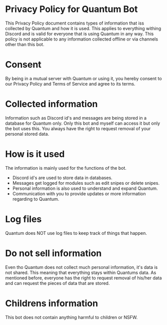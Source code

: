 # Privacy Policy for Quantum Bot
This Privacy Policy document contains types of information that iss collected by Quantum and how it is used.
This applies to everything withing Discord and is valid for everyone that is using Quantum in any way. This policy is not applicable to any information collected offline or via channels other than this bot.

# Consent
By being in a mutual server with Quantum or using it, you hereby consent to our Privacy Policy and Terms of Service and agree to its terms.

# Collected information
Information such as Discord id's and messages are being stored in a database for Quantum only. Only this bot and myself can access it but only the bot uses this.
You always have the right to request removal of your personal stored data.

# How is it used
The information is mainly used for the functions of the bot.
- Discord id's are used to store data in databases.
- Messages get logged for modules such as edit snipes or delete snipes.
- Personal information is also used to understand and expand Quantum.
- Communication with you to provide updates or more information regarding to Quantum.

# Log files
Quantum does NOT use log files to keep track of things that happen.

# Do not sell information
Even tho Quantum does not collect much personal information, it's data is not shared. This meaning that everything stays within Quantums data. 
As mentioned before, everyone has the right to request removal of his/her data and can request the pieces of data that are stored.

# Childrens information
This bot does not contain anything harmful to children or NSFW.
